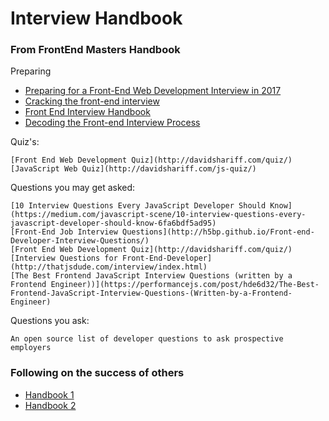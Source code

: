 # Interview Handbook

### From FrontEnd Masters Handbook
Preparing
* [Preparing for a Front-End Web Development Interview in 2017](http://davidshariff.com/blog/preparing-for-a-front-end-web-development-interview-in-2017/)
* [Cracking the front-end interview](https://medium.freecodecamp.com/cracking-the-front-end-interview-9a34cd46237)
* [Front End Interview Handbook](https://github.com/yangshun/front-end-interview-handbook)
* [Decoding the Front-end Interview Process](https://dev.to/emmawedekind/decoding-the-front-end-interview-process-14dl)

Quiz's:

    [Front End Web Development Quiz](http://davidshariff.com/quiz/)
    [JavaScript Web Quiz](http://davidshariff.com/js-quiz/)

Questions you may get asked:

    [10 Interview Questions Every JavaScript Developer Should Know](https://medium.com/javascript-scene/10-interview-questions-every-javascript-developer-should-know-6fa6bdf5ad95)
    [Front-End Job Interview Questions](http://h5bp.github.io/Front-end-Developer-Interview-Questions/)
    [Front End Web Development Quiz](http://davidshariff.com/quiz/)
    [Interview Questions for Front-End-Developer](http://thatjsdude.com/interview/index.html)
    [The Best Frontend JavaScript Interview Questions (written by a Frontend Engineer))](https://performancejs.com/post/hde6d32/The-Best-Frontend-JavaScript-Interview-Questions-(Written-by-a-Frontend-Engineer)

Questions you ask:

    An open source list of developer questions to ask prospective employers


### Following on the success of others

* [Handbook 1](https://github.com/jwasham/coding-interview-university)
* [Handbook 2](https://github.com/yangshun/front-end-interview-handbook)
